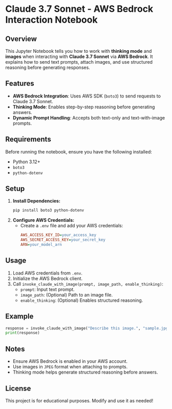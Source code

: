 # Claude 3.7 Sonnet - AWS Bedrock Interaction Notebook

## Overview
This Jupyter Notebook tells you how to work with **thinking mode** and **images** when interacting with **Claude 3.7 Sonnet** via **AWS Bedrock**. It explains how to send text prompts, attach images, and use structured reasoning before generating responses.

## Features
- **AWS Bedrock Integration**: Uses AWS SDK (`boto3`) to send requests to Claude 3.7 Sonnet.
- **Thinking Mode**: Enables step-by-step reasoning before generating answers.
- **Dynamic Prompt Handling**: Accepts both text-only and text-with-image prompts.

## Requirements
Before running the notebook, ensure you have the following installed:
- Python 3.12+
- `boto3`
- `python-dotenv`

## Setup
1. **Install Dependencies:**
   ```bash
   pip install boto3 python-dotenv
   ```
2. **Configure AWS Credentials:**
   - Create a `.env` file and add your AWS credentials:
     ```ini
     AWS_ACCESS_KEY_ID=your_access_key
     AWS_SECRET_ACCESS_KEY=your_secret_key
     ARN=your_model_arn
     ```

## Usage
1. Load AWS credentials from `.env`.
2. Initialize the AWS Bedrock client.
3. Call `invoke_claude_with_image(prompt, image_path, enable_thinking)`:
   - `prompt`: Input text prompt.
   - `image_path`: (Optional) Path to an image file.
   - `enable_thinking`: (Optional) Enables structured reasoning.

## Example
```python
response = invoke_claude_with_image("Describe this image.", "sample.jpg", enable_thinking=True)
print(response)
```

## Notes
- Ensure AWS Bedrock is enabled in your AWS account.
- Use images in `JPEG` format when attaching to prompts.
- Thinking mode helps generate structured reasoning before answers.

## License
This project is for educational purposes. Modify and use it as needed!

